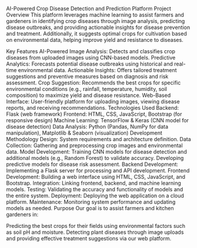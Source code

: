 AI-Powered Crop Disease Detection and Prediction Platform Project Overview This platform leverages machine learning to assist farmers and gardeners in identifying crop diseases through image analysis, predicting disease outbreaks, and providing actionable insights for disease prevention and treatment. Additionally, it suggests optimal crops for cultivation based on environmental data, helping improve yield and resistance to diseases.

Key Features AI-Powered Image Analysis: Detects and classifies crop diseases from uploaded images using CNN-based models. Predictive Analytics: Forecasts potential disease outbreaks using historical and real-time environmental data. Actionable Insights: Offers tailored treatment suggestions and preventive measures based on diagnosis and risk assessment. Crop Suggestion: Recommends the best crops for specific environmental conditions (e.g., rainfall, temperature, humidity, soil composition) to maximize yield and disease resistance. Web-Based Interface: User-friendly platform for uploading images, viewing disease reports, and receiving recommendations. Technologies Used Backend: Flask (web framework) Frontend: HTML, CSS, JavaScript, Bootstrap (for responsive design) Machine Learning: TensorFlow & Keras (CNN model for disease detection) Data Analysis: Python (Pandas, NumPy for data manipulation), Matplotlib & Seaborn (visualization) Development Methodology Design: System requirements and architecture definition. Data Collection: Gathering and preprocessing crop images and environmental data. Model Development: Training CNN models for disease detection and additional models (e.g., Random Forest) to validate accuracy. Developing predictive models for disease risk assessment. Backend Development: Implementing a Flask server for processing and API development. Frontend Development: Building a web interface using HTML, CSS, JavaScript, and Bootstrap. Integration: Linking frontend, backend, and machine learning models. Testing: Validating the accuracy and functionality of models and the entire system. Deployment: Deploying the web application on a cloud platform. Maintenance: Monitoring system performance and updating models as needed. Purpose Our goal is to assist farmers and kitchen gardeners in:

Predicting the best crops for their fields using environmental factors such as soil pH and moisture. Detecting plant diseases through image uploads and providing effective treatment suggestions via our web platform.
